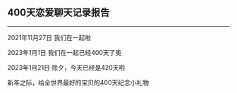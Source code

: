 ## 400天恋爱聊天记录报告
***
2021年11月27日 我们在一起啦  

2023年1月1日 我们在一起已经400天了奥

2023年1月21日 除夕，今天已经是420天啦

新年之际，给全世界最好的宝贝的400天纪念小礼物